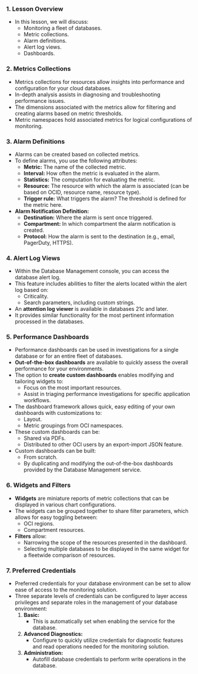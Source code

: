 ### **1. Lesson Overview**
*   In this lesson, we will discuss:
    *   Monitoring a fleet of databases.
    *   Metric collections.
    *   Alarm definitions.
    *   Alert log views.
    *   Dashboards.

### **2. Metrics Collections**
*   Metrics collections for resources allow insights into performance and configuration for your cloud databases.
*   In-depth analysis assists in diagnosing and troubleshooting performance issues.
*   The dimensions associated with the metrics allow for filtering and creating alarms based on metric thresholds.
*   Metric namespaces hold associated metrics for logical configurations of monitoring.

### **3. Alarm Definitions**
*   Alarms can be created based on collected metrics.
*   To define alarms, you use the following attributes:
    *   **Metric:** The name of the collected metric.
    *   **Interval:** How often the metric is evaluated in the alarm.
    *   **Statistics:** The computation for evaluating the metric.
    *   **Resource:** The resource with which the alarm is associated (can be based on OCID, resource name, resource type).
    *   **Trigger rule:** What triggers the alarm? The threshold is defined for the metric here.
*   **Alarm Notification Definition:**
    *   **Destination:** Where the alarm is sent once triggered.
    *   **Compartment:** In which compartment the alarm notification is created.
    *   **Protocol:** How the alarm is sent to the destination (e.g., email, PagerDuty, HTTPS).

### **4. Alert Log Views**
*   Within the Database Management console, you can access the database alert log.
*   This feature includes abilities to filter the alerts located within the alert log based on:
    *   Criticality.
    *   Search parameters, including custom strings.
*   An **attention log viewer** is available in databases 21c and later.
*   It provides similar functionality for the most pertinent information processed in the databases.

### **5. Performance Dashboards**
*   Performance dashboards can be used in investigations for a single database or for an entire fleet of databases.
*   **Out-of-the-box dashboards** are available to quickly assess the overall performance for your environments.
*   The option to **create custom dashboards** enables modifying and tailoring widgets to:
    *   Focus on the most important resources.
    *   Assist in triaging performance investigations for specific application workflows.
*   The dashboard framework allows quick, easy editing of your own dashboards with customizations to:
    *   Layout.
    *   Metric groupings from OCI namespaces.
*   These custom dashboards can be:
    *   Shared via PDFs.
    *   Distributed to other OCI users by an export-import JSON feature.
*   Custom dashboards can be built:
    *   From scratch.
    *   By duplicating and modifying the out-of-the-box dashboards provided by the Database Management service.

### **6. Widgets and Filters**
*   **Widgets** are miniature reports of metric collections that can be displayed in various chart configurations.
*   The widgets can be grouped together to share filter parameters, which allows for easy toggling between:
    *   OCI regions.
    *   Compartment resources.
*   **Filters** allow:
    *   Narrowing the scope of the resources presented in the dashboard.
    *   Selecting multiple databases to be displayed in the same widget for a fleetwide comparison of resources.

### **7. Preferred Credentials**
*   Preferred credentials for your database environment can be set to allow ease of access to the monitoring solution.
*   Three separate levels of credentials can be configured to layer access privileges and separate roles in the management of your database environment:
    1.  **Basic:**
        *   This is automatically set when enabling the service for the database.
    2.  **Advanced Diagnostics:**
        *   Configure to quickly utilize credentials for diagnostic features and read operations needed for the monitoring solution.
    3.  **Administration:**
        *   Autofill database credentials to perform write operations in the database.
